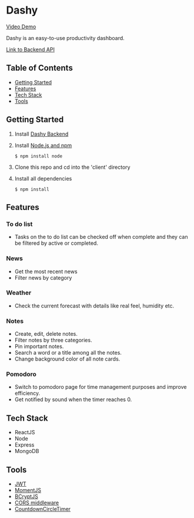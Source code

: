 
# Dashy

[Video Demo](https://www.youtube.com/watch?v=mEq93ptUbgI)

Dashy is an easy-to-use productivity dashboard.

[Link to Backend API](https://github.com/ssafali/dashboard-backend)

## Table of Contents
* [Getting Started](#getting-started)
* [Features](#features)
* [Tech Stack](#tech-stack)
* [Tools](#tools)

<a name="getting-started"/>

## Getting Started
1. Install [Dashy Backend](https://github.com/ssafali/dashboard-backend)
2. Install [Node.js and npm](https://www.npmjs.com/get-npm)

    ```$ npm install node```
    
3. Clone this repo and cd into the 'client' directory
4. Install all dependencies

    ```$ npm install```

<a name="features"/>

## Features

### To do list
* Tasks on the to do list can be checked off when complete and they can be filtered by active or completed.

### News
* Get the most recent news
* Filter news by category

### Weather
* Check the current forecast with details like real feel, humidity etc.

### Notes
* Create, edit, delete notes.
* Filter notes by three categories.
* Pin important notes.
* Search a word or a title among all the notes.
* Change background color of all note cards.

### Pomodoro
* Switch to pomodoro page for time management purposes and improve efficiency.
* Get notified by sound when the timer reaches 0.

## Tech Stack
* ReactJS
* Node
* Express
* MongoDB

## Tools
* [JWT](https://jwt.io/)
* [MomentJS](https://momentjs.com/)
* [BCryptJS](https://github.com/kelektiv/node.bcrypt.js/wiki/Installation-Instructions)
* [CORS middleware](https://github.com/expressjs/cors)
* [CountdownCircleTimer](https://github.com/vydimitrov/react-countdown-circle-timer/tree/master/packages/web#readme)
